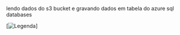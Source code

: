 lendo dados do s3 bucket e gravando dados em tabela do azure sql databases


[![Legenda](https://github.com/romeritomorais/lendo_arquivodos3bucket_inserindoemtabela_azuresqldatabases/blob/master/resources/banner_romero.png)]
